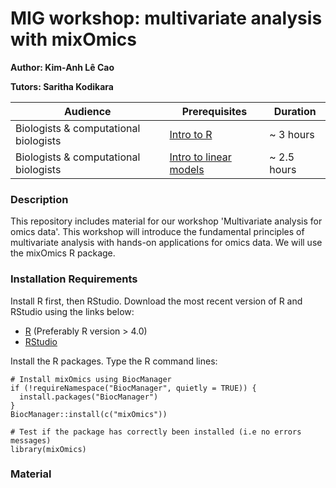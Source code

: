 # MIG workshop: multivariate analysis with mixOmics

**Author: Kim-Anh Lê Cao**

**Tutors: Saritha Kodikara**

| Audience      | Prerequisites | Duration    |
| ------------- | ------------- | ----------- |
| Biologists  & computational biologists   | [Intro to R](https://melbintgen.github.io/intro-to-r/intro_r_biologists.html)          |~ 3 hours    |
| Biologists & computational biologists    | [Intro to linear models](https://github.com/melbintgen/intro-to-linear-models)         |~ 2.5 hours    |


### Description

This repository includes material for our workshop 'Multivariate analysis for omics data'. 
This workshop will introduce the fundamental principles of multivariate analysis with hands-on applications for omics data. We will use the mixOmics R package.

### Installation Requirements

Install R first, then RStudio. Download the most recent version of R and RStudio using the links below:
- [R](https://cran.r-project.org/) (Preferably R version > 4.0)
- [RStudio](https://posit.co/download/rstudio-desktop/#download)

Install the R packages.
Type the R command lines:
``` 
# Install mixOmics using BiocManager
if (!requireNamespace("BiocManager", quietly = TRUE)) {
  install.packages("BiocManager")
}
BiocManager::install(c("mixOmics"))

# Test if the package has correctly been installed (i.e no errors messages)
library(mixOmics)

```


### Material





